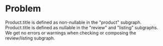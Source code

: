 # Problem
Product.title is defined as non-nullable in the "product" subgraph. Product.title is defined as nullable in the "review" 
and "listing" subgraphs. We get no errors or warnings when checking or composing the review/listing subgraph. 
